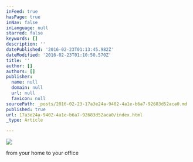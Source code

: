 ```yaml
---
inFeed: true
hasPage: true
inNav: false
inLanguage: null
starred: false
keywords: []
description: ''
datePublished: '2016-02-23T01:13:45.982Z'
dateModified: '2016-02-23T01:10:50.570Z'
title: ''
author: []
authors: []
publisher:
  name: null
  domain: null
  url: null
  favicon: null
sourcePath: _posts/2016-02-23-17a3e24a-9402-4a1e-b6a7-92683d52aca0.md
published: true
url: 17a3e24a-9402-4a1e-b6a7-92683d52aca0/index.html
_type: Article

---
```

![](https://the-grid-user-content.s3-us-west-2.amazonaws.com/1cf9675a-5530-4861-8159-f89ad42a22f7.JPG)

from your home to your office